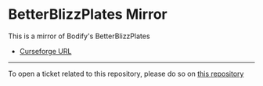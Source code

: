 # BetterBlizzPlates Mirror

This is a mirror of Bodify's BetterBlizzPlates

- [Curseforge URL](https://www.curseforge.com/wow/addons/betterblizzplates)

----

To open a ticket related to this repository, please do so on [this repository](https://github.com/curseforge-mirror/.github)